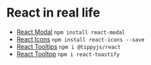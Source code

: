 # React in real life

- [React Modal](https://reactcommunity.org/react-modal/) ```npm install react-modal```
- [React Icons](https://react-icons.github.io/react-icons/)  ```npm install react-icons --save```
- [React Tooltips](https://www.npmjs.com/package/@tippyjs/react) ```npm i @tippyjs/react```
- [React Tooltop](https://www.npmjs.com/package/react-toastify) ```npm i react-toastify```

